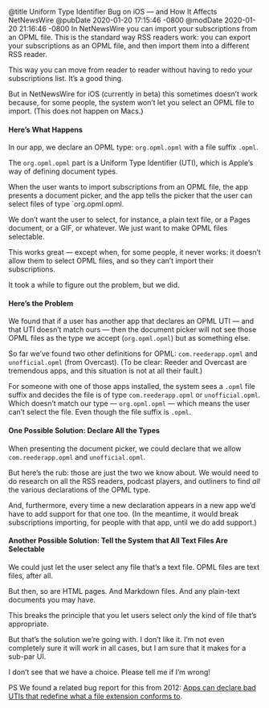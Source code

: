 @title Uniform Type Identifier Bug on iOS — and How It Affects NetNewsWire
@pubDate 2020-01-20 17:15:46 -0800
@modDate 2020-01-20 21:16:46 -0800
In NetNewsWire you can import your subscriptions from an OPML file. This is the standard way RSS readers work: you can export your subscriptions as an OPML file, and then import them into a different RSS reader.

This way you can move from reader to reader without having to redo your subscriptions list. It’s a good thing.

But in NetNewsWire for iOS (currently in beta) this sometimes doesn’t work because, for some people, the system won’t let you select an OPML file to import. (This does not happen on Macs.)

#### Here’s What Happens

In our app, we declare an OPML type: `org.opml.opml` with a file suffix `.opml`.

The `org.opml.opml` part is a Uniform Type Identifier (UTI), which is Apple’s way of defining document types.

When the user wants to import subscriptions from an OPML file, the app presents a document picker, and the app tells the picker that the user can select files of type `org.opml.opml.

We don’t want the user to select, for instance, a plain text file, or a Pages document, or a GIF, or whatever. We just want to make OPML files selectable.

This works great — except when, for some people, it never works: it doesn’t allow them to select OPML files, and so they can’t import their subscriptions.

It took a while to figure out the problem, but we did.

#### Here’s the Problem

We found that if a user has another app that declares an OPML UTI — and that UTI doesn’t match ours — then the document picker will not see those OPML files as the type we accept (`org.opml.opml`) but as something else.

So far we’ve found two other definitions for OPML: `com.reederapp.opml` and `unofficial.opml` (from Overcast). (To be clear: Reeder and Overcast are tremendous apps, and this situation is not at all their fault.)

For someone with one of those apps installed, the system sees a `.opml` file suffix and decides the file is of type `com.reederapp.opml` or `unofficial.opml`. Which doesn’t match our type — `org.opml.opml` — which means the user can’t select the file. Even though the file suffix is `.opml`.

#### One Possible Solution: Declare All the Types

When presenting the document picker, we could declare that we allow `com.reederapp.opml` and `unofficial.opml`.

But here’s the rub: those are just the two we know about. We would need to do research on all the RSS readers, podcast players, and outliners to find *all* the various declarations of the OPML type.

And, furthermore, every time a new declaration appears in a new app we’d have to add support for that one too. (In the meantime, it would break subscriptions importing, for people with that app, until we do add support.)

#### Another Possible Solution: Tell the System that All Text Files Are Selectable

We could just let the user select any file that’s a text file. OPML files are text files, after all.

But then, so are HTML pages. And Markdown files. And any plain-text documents you may have.

This breaks the principle that you let users select *only* the kind of file that’s appropriate.

But that’s the solution we’re going with. I don’t like it. I’m not even completely sure it will work in all cases, but I am sure that it makes for a sub-par UI.

I don’t see that we have a choice. Please tell me if I’m wrong!

PS We found a related bug report for this from 2012: [Apps can declare bad UTIs that redefine what a file extension conforms to](http://www.openradar.me/10778913).
